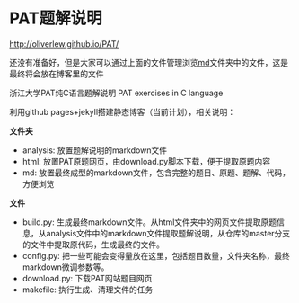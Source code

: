 # PAT题解说明

http://oliverlew.github.io/PAT/

还没有准备好，但是大家可以通过上面的文件管理浏览[md](md)文件夹中的文件，这是最终将会放在博客里的文件

浙江大学PAT纯C语言题解说明 PAT exercises in C language 

利用github pages+jekyll搭建静态博客（当前计划），相关说明：

**文件夹**

- analysis: 放置题解说明的markdown文件
- html: 放置PAT原题网页，由download.py脚本下载，便于提取原题内容
- md: 放置最终成型的markdown文件，包含完整的题目、原题、题解、代码，方便浏览

**文件**

- build.py: 生成最终markdown文件。从html文件夹中的网页文件提取原题信息，从analysis文件中的markdown文件提取题解说明，从仓库的master分支的文件中提取原代码，生成最终的文件。
- config.py: 把一些可能会变得量放在这里，包括题目数量，文件夹名称，最终markdown微调参数等。
- download.py: 下载PAT网站题目网页
- makefile: 执行生成、清理文件的任务
